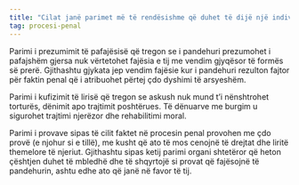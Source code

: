 ```yaml
---
title: "Cilat janë parimet më të rendësishme që duhet të dijë një individ që është pale e procesit gjyqësor?"
tag: procesi-penal
---
```


Parimi i prezumimit të pafajësisë që tregon se i pandehuri prezumohet i pafajshëm gjersa nuk vërtetohet fajësia e tij me vendim gjyqësor të formës së prerë. Gjithashtu gjykata jep vendim fajësie kur i pandehuri rezulton fajtor për faktin penal që i atribuohet përtej çdo dyshimi të arsyeshëm.

Parimi i kufizimit të lirisë që tregon se askush nuk mund t’i nënshtrohet torturës, dënimit apo trajtimit poshtërues. Të dënuarve me burgim u sigurohet trajtimi njerëzor dhe rehabilitimi moral.

Parimi i provave sipas të cilit faktet në procesin penal provohen me çdo provë (e njohur si e tillë), me kusht që ato të mos cenojnë të drejtat dhe liritë themelore të njeriut. Gjithashtu sipas ketij parimi organi shtetëror që heton çështjen duhet të mbledhë dhe të shqyrtojë si provat që fajësojnë të pandehurin, ashtu edhe ato që janë në favor të tij.

